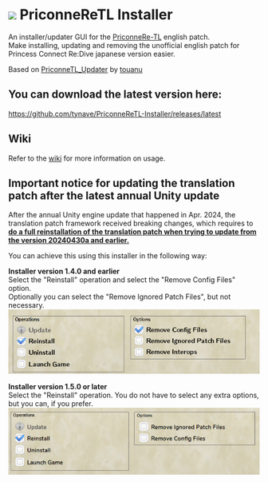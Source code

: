 # <img src="PriconneReTLInstaller/Resources/Item_Jewel_Art.ico"> PriconneReTL Installer
An installer/updater GUI for the [PriconneRe-TL](https://github.com/ImaterialC/PriconneRe-TL) english patch.  
Make installing, updating and removing the unofficial english patch for Princess Connect Re:Dive japanese version easier.

Based on [PriconneTL_Updater](https://github.com/touanu/PriconeTL_Updater) by [touanu](https://github.com/touanu)

## You can download the latest version here:  
https://github.com/tynave/PriconneReTL-Installer/releases/latest

## Wiki
Refer to the [wiki](https://github.com/tynave/PriconneReTL-Installer/wiki) for more information on usage.

## Important notice for updating the translation patch after the latest annual Unity update  
After the annual Unity engine update that happened in Apr. 2024, the translation patch framework received breaking changes, which requires to <ins>**do a full reinstallation of the translation patch when trying to update from the version 20240430a and earlier.**</ins>  

You can achieve this using this installer in the following way:  

**Installer version 1.4.0 and earlier**  
Select the "Reinstall" operation and select the "Remove Config Files" option.  
Optionally you can select the "Remove Ignored Patch Files", but not necessary.  
<img src="PriconneReTLInstaller/Resources/wiki/14reinstall.png">

**Installer version 1.5.0 or later**  
Select the "Reinstall" operation. You do not have to select any extra options, but you can, if you prefer.  
<img src="PriconneReTLInstaller/Resources/wiki/optionsenabled.png">
